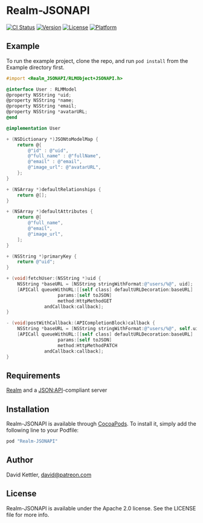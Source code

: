 # Realm-JSONAPI

[![CI Status](http://img.shields.io/travis/Patreon/Realm-JSONAPI.svg?style=flat)](https://travis-ci.org/Patreon/Realm-JSONAPI)
[![Version](https://img.shields.io/cocoapods/v/Realm-JSONAPI.svg?style=flat)](http://cocoapods.org/pods/Realm-JSONAPI)
[![License](https://img.shields.io/cocoapods/l/Realm-JSONAPI.svg?style=flat)](http://cocoapods.org/pods/Realm-JSONAPI)
[![Platform](https://img.shields.io/cocoapods/p/Realm-JSONAPI.svg?style=flat)](http://cocoapods.org/pods/Realm-JSONAPI)

## Example

To run the example project, clone the repo, and run `pod install` from the Example directory first.

```objective-c
#import <Realm_JSONAPI/RLMObject+JSONAPI.h>

@interface User : RLMModel
@property NSString *uid;
@property NSString *name;
@property NSString *email;
@property NSString *avatarURL;
@end

@implementation User

+ (NSDictionary *)JSONtoModelMap {
    return @{
        @"id" : @"uid",
        @"full_name" : @"fullName",
        @"email" : @"email",
        @"image_url": @"avatarURL",
    };
}

+ (NSArray *)defaultRelationships {
    return @[];
}

+ (NSArray *)defaultAttributes {
    return @[
        @"full_name",
        @"email",
        @"image_url",
    ];
}

+ (NSString *)primaryKey {
    return @"uid";
}

+ (void)fetchUser:(NSString *)uid {
    NSString *baseURL = [NSString stringWithFormat:@"users/%@", uid];
    [APICall queueWithURL:[[self class] defaultURLDecoration:baseURL]
                   params:[self toJSON]
                   method:HttpMethodGET
              andCallback:callback];
}

- (void)postWithCallback:(APICompletionBlock)callback {
    NSString *baseURL = [NSString stringWithFormat:@"users/%@", self.uid];
    [APICall queueWithURL:[[self class] defaultURLDecoration:baseURL]
                   params:[self toJSON]
                   method:HttpMethodPATCH
              andCallback:callback];
}
```

## Requirements

[Realm](http://realm.io) and a [JSON:API](http://jsonapi.org)-compliant server

## Installation

Realm-JSONAPI is available through [CocoaPods](http://cocoapods.org). To install
it, simply add the following line to your Podfile:

```ruby
pod "Realm-JSONAPI"
```

## Author

David Kettler, david@patreon.com

## License

Realm-JSONAPI is available under the Apache 2.0 license. See the LICENSE file for more info.
